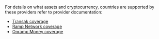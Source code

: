 For details on what assets and cryptocurrency, countries are supported by these providers refer to provider documentation:

* [Transak coverage](https://docs.transak.com/docs/fiat-currency-country-payment-method-coverage-plus-fees-and-limits)
* [Ramp Network coverage](https://support.ramp.network/en/articles/432-what-cryptoassets-does-ramp-support)
* [Onramp Money coverage](https://docs.onramp.money/onramp/supported-assets/onramp-supported-assets)
